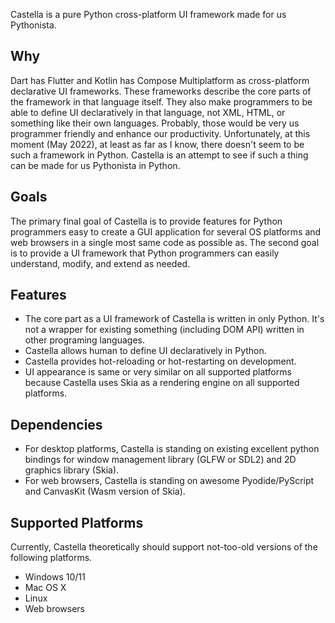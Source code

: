 Castella is a pure Python cross-platform UI framework made for us Pythonista.

## Why
Dart has Flutter and Kotlin has Compose Multiplatform as cross-platform declarative UI frameworks. These frameworks describe the core parts of the framework in that language itself. They also make programmers to be able to define UI declaratively in that language, not XML, HTML, or something like their own languages. Probably, those would be very us programmer friendly and enhance our productivity. Unfortunately, at this moment (May 2022), at least as far as I know, there doesn't seem to be such a framework in Python. Castella is an attempt to see if such a thing can be made for us Pythonista in Python.

## Goals
The primary final goal of Castella is to provide features for Python programmers easy to create a GUI application for several OS platforms and web browsers in a single most same code as possible as. The second goal is to provide a UI framework that Python programmers can easily understand, modify, and extend as needed.

## Features
- The core part as a UI framework of Castella is written in only Python. It's not a wrapper for existing something (including DOM API) written in other programing languages.
- Castella allows human to define UI declaratively in Python.
- Castella provides hot-reloading or hot-restarting on development.
- UI appearance is same or very similar on all supported platforms because Castella uses Skia as a rendering engine on all supported platforms.

## Dependencies
- For desktop platforms, Castella is standing on existing excellent python bindings for window management library (GLFW or SDL2) and 2D graphics library (Skia).
- For web browsers, Castella is standing on awesome Pyodide/PyScript and CanvasKit (Wasm version of Skia).

## Supported Platforms
Currently, Castella theoretically should support not-too-old versions of the following platforms.

- Windows 10/11
- Mac OS X
- Linux
- Web browsers
